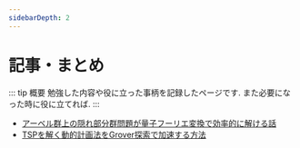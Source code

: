 ```yaml
---
sidebarDepth: 2
---
```


# 記事・まとめ

::: tip 概要
勉強した内容や役に立った事柄を記録したページです. また必要になった時に役に立てれば.
:::



- [アーベル群上の隠れ部分群問題が量子フーリエ変換で効率的に解ける話](https://github.com/BOBO1997/my_page/blob/master/source/docs/articles/pdfs/qft_hsp.pdf)
- [TSPを解く動的計画法をGrover探索で加速する方法](/articles/tsp_by_grover)
